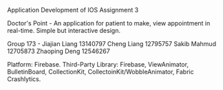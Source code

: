 Application Development of IOS Assignment 3

Doctor's Point - An application for patient to make, view appointment in real-time. Simple but interactive design.



Group 173 - Jiajian Liang 13140797
            Cheng Liang 12795757
            Sakib Mahmud 12705873 
            Zhaoping Deng 12546267
            


            
   

Platform: Firebase.
Third-Party Library: Firebase, ViewAnimator, BulletinBoard, CollectionKit, CollectoinKit/WobbleAnimator, Fabric Crashlytics.


